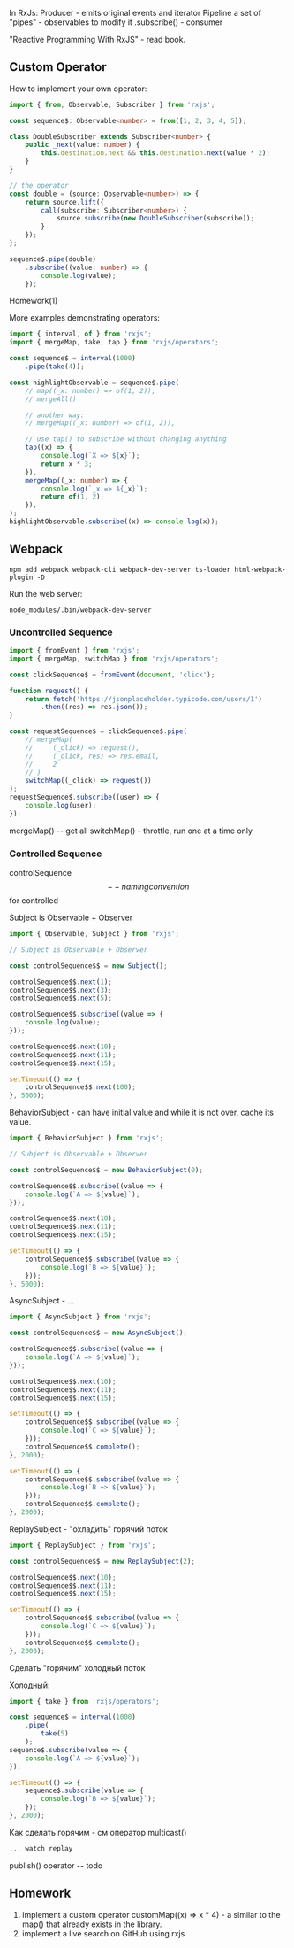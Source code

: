 In RxJs:
Producer - emits original events and iterator
Pipeline a set of "pipes" - observables to modify it 
.subscribe() - consumer

"Reactive Programming With RxJS" - read book.

## Custom Operator

How to implement your own operator:

```typescript
import { from, Observable, Subscriber } from 'rxjs';

const sequence$: Observable<number> = from([1, 2, 3, 4, 5]);

class DoubleSubscriber extends Subscriber<number> {
    public _next(value: number) {
        this.destination.next && this.destination.next(value * 2);
    }
}

// the operator
const double = (source: Observable<number>) => {
    return source.lift({
        call(subscribe: Subscriber<number>) {
            source.subscribe(new DoubleSubscriber(subscribe));
        }
    });
};

sequence$.pipe(double)
    .subscribe((value: number) => {
        console.log(value);
    });
```

Homework(1)

More examples demonstrating operators:
```typescript
import { interval, of } from 'rxjs';
import { mergeMap, take, tap } from 'rxjs/operators';

const sequence$ = interval(1000)
    .pipe(take(4));

const highlightObservable = sequence$.pipe(
    // map((_x: number) => of(1, 2)),
    // mergeAll()

    // another way:
    // mergeMap((_x: number) => of(1, 2)),

    // use tap() to subscribe without changing anything
    tap((x) => {
        console.log(`X => ${x}`);
        return x * 3;
    }),
    mergeMap((_x: number) => {
        console.log(`_x => ${_x}`);
        return of(1, 2);
    }),
);
highlightObservable.subscribe((x) => console.log(x));

```

## Webpack

```
npm add webpack webpack-cli webpack-dev-server ts-loader html-webpack-plugin -D
```

Run the web server:
```
node_modules/.bin/webpack-dev-server 
```

### Uncontrolled Sequence

```typescript
import { fromEvent } from 'rxjs';
import { mergeMap, switchMap } from 'rxjs/operators';

const clickSequence$ = fromEvent(document, 'click');

function request() {
    return fetch('https://jsonplaceholder.typicode.com/users/1')
        .then((res) => res.json());
}

const requestSequence$ = clickSequence$.pipe(
    // mergeMap(
    //     (_click) => request(),
    //     (_click, res) => res.email,
    //     2
    // )
    switchMap((_click) => request())
);
requestSequence$.subscribe((user) => {
    console.log(user);
});

```

mergeMap() -- get all
switchMap() - throttle, run one at a time only


### Controlled Sequence

controlSequence$$ -- naming convention $$ for controlled

Subject is Observable + Observer
```typescript
import { Observable, Subject } from 'rxjs';

// Subject is Observable + Observer

const controlSequence$$ = new Subject();

controlSequence$$.next(1);
controlSequence$$.next(3);
controlSequence$$.next(5);

controlSequence$$.subscribe((value => {
    console.log(value);
}));

controlSequence$$.next(10);
controlSequence$$.next(11);
controlSequence$$.next(15);

setTimeout(() => {
    controlSequence$$.next(100);
}, 5000);

```

BehaviorSubject - can have initial value and while it is not over, cache its value.
```typescript
import { BehaviorSubject } from 'rxjs';

// Subject is Observable + Observer

const controlSequence$$ = new BehaviorSubject(0);

controlSequence$$.subscribe((value => {
    console.log(`A => ${value}`);
}));

controlSequence$$.next(10);
controlSequence$$.next(11);
controlSequence$$.next(15);

setTimeout(() => {
    controlSequence$$.subscribe((value => {
        console.log(`B => ${value}`);
    }));
}, 5000);

```

AsyncSubject - ...
```typescript
import { AsyncSubject } from 'rxjs';

const controlSequence$$ = new AsyncSubject();

controlSequence$$.subscribe((value => {
    console.log(`A => ${value}`);
}));

controlSequence$$.next(10);
controlSequence$$.next(11);
controlSequence$$.next(15);

setTimeout(() => {
    controlSequence$$.subscribe((value => {
        console.log(`C => ${value}`);
    }));
    controlSequence$$.complete();
}, 2000);

setTimeout(() => {
    controlSequence$$.subscribe((value => {
        console.log(`B => ${value}`);
    }));
    controlSequence$$.complete();
}, 2000);

```

ReplaySubject - "охладить" горячий поток
```typescript
import { ReplaySubject } from 'rxjs';

const controlSequence$$ = new ReplaySubject(2);

controlSequence$$.next(10);
controlSequence$$.next(11);
controlSequence$$.next(15);

setTimeout(() => {
    controlSequence$$.subscribe((value => {
        console.log(`C => ${value}`);
    }));
    controlSequence$$.complete();
}, 2000);

```

Сделать "горячим" холодный поток

Холодный:
```typescript
import { take } from 'rxjs/operators';

const sequence$ = interval(1000)
    .pipe(
        take(5)
    );
sequence$.subscribe(value => {
    console.log(`A => ${value}`);
});

setTimeout(() => {
    sequence$.subscribe(value => {
        console.log(`B => ${value}`);
    });
}, 2000);
```

Как сделать горячим - см оператор multicast()
```typescript
... watch replay
```


publish() operator -- todo

## Homework
1. implement a custom operator customMap((x) => x * 4) - a similar to the map() that already exists in the library.
2. implement a live search on GitHub using rxjs
